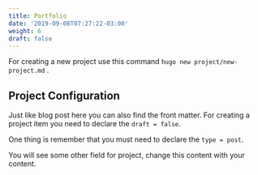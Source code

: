 ```yaml
---
title: Portfolio
date: '2019-09-08T07:27:22-03:00'
weight: 6
draft: false
---
```

For creating a new project use this command `hugo new project/new-project.md` .

Project Configuration
---------------------

Just like blog post here you can also find the front matter. For creating a project item you need to declare the `draft = false`.

 One thing is remember that you must need to declare the `type = post`.

You will see some other field for project, change this content with your content.